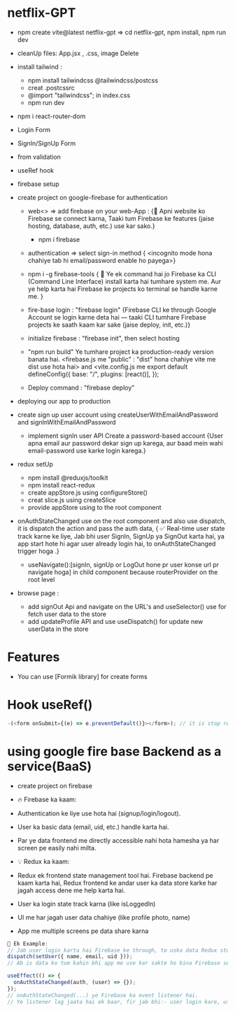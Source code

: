 # netflix-GPT

- npm create vite@latest netflix-gpt => cd netflix-gpt, npm install, npm run dev
- cleanUp files: App.jsx , .css, image Delete
- install tailwind :
  - npm install tailwindcss @tailwindcss/postcss
  - creat .postcssrc
  - @import "tailwindcss"; in index.css
  - npm run dev
- npm i react-router-dom
- Login Form
- SignIn/SignUp Form
- from validation
- useRef hook
- firebase setup
- create project on google-firebase for authentication

  - web<> => add firebase on your web-App : {🔹 Apni website ko Firebase se connect karna, Taaki tum Firebase ke features (jaise hosting, database, auth, etc.) use kar sako.}
    - npm i firebase
  - authentication => select sign-in method { <incognito mode hona chahiye tab hi email/password enable ho payega>}

  - npm i -g firebase-tools { 🔹 Ye ek command hai jo Firebase ka CLI (Command Line Interface) install karta hai tumhare system me.
    Aur ye help karta hai Firebase ke projects ko terminal se handle karne me.
    }
  - fire-base login : "firebase login" {Firebase CLI ke through Google Account se login karne deta hai — taaki CLI tumhare Firebase projects ke saath kaam kar sake (jaise deploy, init, etc.)}
  - initialize firebase : "firebase init", then select hosting
  - "npm run build" Ye tumhare project ka production-ready version banata hai.
    <firebase.js me "public" : "dist" hona chahiye vite me dist use hota hai>
    and <vite.config.js me export default defineConfig({
    base: "/",
    plugins: [react()],
    });
    >
  - Deploy command : "firebase deploy"

- deploying our app to production
- create sign up user account using createUserWithEmailAndPassword and signInWithEmailAndPassword
  - implement signIn user API Create a password-based account {User apna email aur password dekar sign up karega, aur baad mein wahi email-password use karke login karega.}
- redux setUp
  - npm install @reduxjs/toolkit
  - npm install react-redux
  - create appStore.js using configureStore()
  - creat slice.js using createSlice
  - provide appStore using <Provider store={appStore}/> to the root component
- onAuthStateChanged use on the root component and also use dispatch, it is dispatch the action and pass the auth data, { ✅ Real-time user state track karne ke liye, Jab bhi user SignIn, SignUp ya SignOut karta hai, ya app start hote hi agar user already login hai, to onAuthStateChanged trigger hoga .}
  - useNavigate():[signIn, signUp or LogOut hone pr user konse url pr navigate hoga] in child component because routerProvider on the root level
- browse page :
  - add signOut Api and navigate on the URL's and useSelector() use for fetch user data to the store
  - add updateProfile API and use useDispatch() for update new userData in the store

# Features

- You can use [Formik library] for create forms

# Hook useRef()

```js
-(<form onSubmit={(e) => e.preventDefault()}></form>); // it is stop refreshing page
```

# using google fire base Backend as a service(BaaS)

- create project on firebase

- 🔥 Firebase ka kaam:
- Authentication ke liye use hota hai (signup/login/logout).
- User ka basic data (email, uid, etc.) handle karta hai.
- Par ye data frontend me directly accessible nahi hota hamesha ya har screen pe easily nahi milta.

- 💡 Redux ka kaam:
- Redux ek frontend state management tool hai. Firebase backend pe kaam karta hai, Redux frontend ke andar user ka data store karke har jagah access dene me help karta hai.
- User ka login state track karna (like isLoggedIn)
- UI me har jagah user data chahiye (like profile photo, name)
- App me multiple screens pe data share karna

```js
🧠 Ek Example:
// Jab user login karta hai Firebase ke through, to uska data Redux store me daal do:
dispatch(setUser({ name, email, uid }));
// Ab is data ko tum kahin bhi app me use kar sakte ho bina Firebase se dobara fetch kare.
```

```js
useEffect(() => {
  onAuthStateChanged(auth, (user) => {});
});
// onAuthStateChanged(...) ye Firebase ka event listener hai.
// Ye listener lag jaata hai ek baar, fir jab bhi:- user login kare, user logout kare, page refresh ho, token expire/renew ho, to ye onAuthStateChanged automatically trigger hota rahega.
```
